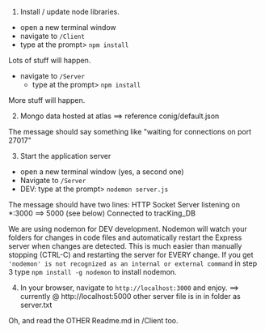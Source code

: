 1. Install / update node libraries.

- open a new terminal window
- navigate to `/Client`
- type at the prompt> `npm install`

Lots of stuff will happen.

- navigate to `/Server`
  - type at the prompt> `npm install`

More stuff will happen.

2. Mongo data hosted at atlas ==> reference conig/default.json

The message should say something like "waiting for connections on port 27017"

3.  Start the application server

- open a new terminal window (yes, a second one)
- Navigate to `/Server`
- DEV: type at the prompt> `nodemon server.js`

The message should have two lines:
HTTP Socket Server listening on \*:3000 ==> 5000 (see below)
Connected to tracKing_DB

We are using nodemon for DEV development. Nodemon will watch your folders for changes in code files and automatically restart the Express server when changes are detected. This is much easier than manually stopping (CTRL-C) and restarting the server for EVERY change. If you get `'nodemon' is not recognized as an internal or external command` in step 3 type `npm install -g nodemon` to install nodemon.

4. In your browser, navigate to `http://localhost:3000` and enjoy. ==> currently @ http://localhost:5000
   other server file is in in folder as server.txt

Oh, and read the OTHER Readme.md in /Client too.
